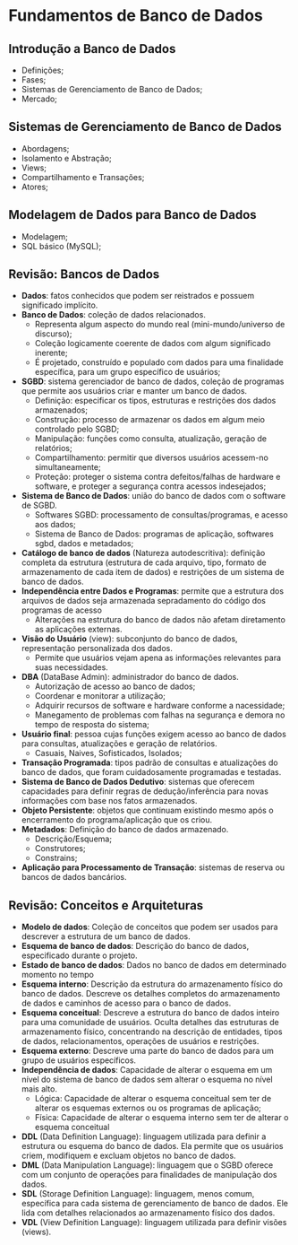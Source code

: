 # Fundamentos de Banco de Dados

## Introdução a Banco de Dados

- Definições;
- Fases;
- Sistemas de Gerenciamento de Banco de Dados;
- Mercado;

## Sistemas de Gerenciamento de Banco de Dados

- Abordagens;
- Isolamento e Abstração;
- Views;
- Compartilhamento e Transações;
- Atores;

## Modelagem de Dados para Banco de Dados

- Modelagem;
- SQL básico (MySQL);

## Revisão: Bancos de Dados

- **Dados**: fatos conhecidos que podem ser reistrados e possuem significado implícito.
- **Banco de Dados**: coleção de dados relacionados.
  - Representa algum aspecto do mundo real (mini-mundo/universo de discurso);
  - Coleção logicamente coerente de dados com algum significado inerente;
  - É projetado, construído e populado com dados para uma finalidade específica, para um grupo específico de usuários;
- **SGBD**: sistema gerenciador de banco de dados, coleção de programas que permite aos usuários criar e manter um banco de dados.
  - Definição: especificar os tipos, estruturas e restrições dos dados armazenados;
  - Construção: processo de armazenar os dados em algum meio controlado pelo SGBD;
  - Manipulação: funções como consulta, atualização, geração de relatórios;
  - Compartilhamento: permitir que diversos usuários acessem-no simultaneamente;
  - Proteção: proteger o sistema contra defeitos/falhas de hardware e software, e proteger a segurança contra acessos indesejados;
- **Sistema de Banco de Dados**: união do banco de dados com o software de SGBD.
  - Softwares SGBD: processamento de consultas/programas, e acesso aos dados;
  - Sistema de Banco de Dados: programas de aplicação, softwares sgbd, dados e metadados;
- **Catálogo de banco de dados** (Natureza autodescritiva): definição completa da estrutura (estrutura de cada arquivo, tipo, formato de armazenamento de cada item de dados) e restrições de um sistema de banco de dados.
- **Independência entre Dados e Programas**: permite que a estrutura dos arquivos de dados seja armazenada sepradamento do código dos programas de acesso
  - Alterações na estrutura do banco de dados não afetam diretamento as aplicações externas.
- **Visão do Usuário** (view): subconjunto do banco de dados, representação personalizada dos dados.
  - Permite que usuários vejam apena as informações relevantes para suas necessidades.
- **DBA** (DataBase Admin): administrador do banco de dados.
  - Autorização de acesso ao banco de dados;
  - Coordenar e monitorar a utilização;
  - Adquirir recursos de software e hardware conforme a nacessidade;
  - Manegamento de problemas com falhas na segurança e demora no tempo de resposta do sistema;  
- **Usuário final**: pessoa cujas funções exigem acesso ao banco de dados para consultas, atualizações e geração de relatórios.
  - Casuais, Naives, Sofisticados, Isolados;
- **Transação Programada**: tipos padrão de consultas e atualizações do banco de dados, que foram cuidadosamente programadas e testadas.
- **Sistema de Banco de Dados Dedutivo**: sistemas que oferecem capacidades para definir regras de dedução/inferência para novas informações com base nos fatos armazenados.
- **Objeto Persistente**: objetos que continuam existindo mesmo após o encerramento do programa/aplicação que os criou.
- **Metadados**: Definição do banco de dados armazenado.
  - Descrição/Esquema;
  - Construtores;
  - Constrains;
- **Aplicação para Processamento de Transação**: sistemas de reserva ou bancos de dados bancários.

## Revisão: Conceitos e Arquiteturas

- **Modelo de dados**: Coleção de conceitos que podem ser usados para descrever a estrutura de um banco de dados.
- **Esquema de banco de dados**: Descrição do banco de dados, especificado durante o projeto.
- **Estado de banco de dados**: Dados no banco de dados em determinado momento no tempo
- **Esquema interno**: Descrição da estrutura do armazenamento físico do banco de dados. Descreve os detalhes completos do armazenamento de dados e caminhos de acesso para o banco de dados.
- **Esquema conceitual**: Descreve a estrutura do banco de dados inteiro para uma comunidade de usuários. Oculta detalhes das estruturas de armazenamento físico, concentrando na descrição de entidades, tipos de dados, relacionamentos, operações de usuários e restrições.
- **Esquema externo**: Descreve uma parte do banco de dados para um grupo de usuários específicos.
- **Independência de dados**: Capacidade de alterar o esquema em um nível do sistema de banco de dados sem alterar o esquema no nível mais alto.
  - Lógica: Capacidade de alterar o esquema conceitual sem ter de alterar os esquemas externos ou os programas de aplicação;
  - Física: Capacidade de alterar o esquema interno sem ter de alterar o esquema conceitual
- **DDL** (Data Definition Language): linguagem utilizada para definir a estrutura ou esquema do banco de dados. Ela permite que os usuários criem, modifiquem e excluam objetos no banco de dados.
- **DML** (Data Manipulation Language): linguagem que o SGBD oferece com um conjunto de operações para finalidades de manipulação dos dados.
- **SDL** (Storage Definition Language): linguagem, menos comum, específica para cada sistema de gerenciamento de banco de dados. Ele lida com detalhes relacionados ao armazenamento físico dos dados.
- **VDL** (View Definition Language): linguagem utilizada para definir visões (views).
